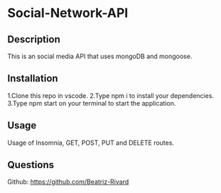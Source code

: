 # Social-Network-API

## Description
This is an social media API that uses mongoDB and mongoose.

## Installation
1.Clone this repo in vscode.
2.Type npm i to install your dependencies.
3.Type npm start on your terminal to start the application.

## Usage
Usage of Insomnia, GET, POST, PUT and DELETE routes.

## Questions
Github: https://github.com/Beatriz-Rivard
